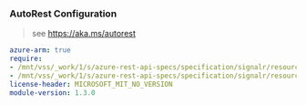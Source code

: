 ### AutoRest Configuration

> see https://aka.ms/autorest

``` yaml
azure-arm: true
require:
- /mnt/vss/_work/1/s/azure-rest-api-specs/specification/signalr/resource-manager/readme.md
- /mnt/vss/_work/1/s/azure-rest-api-specs/specification/signalr/resource-manager/readme.go.md
license-header: MICROSOFT_MIT_NO_VERSION
module-version: 1.3.0
```